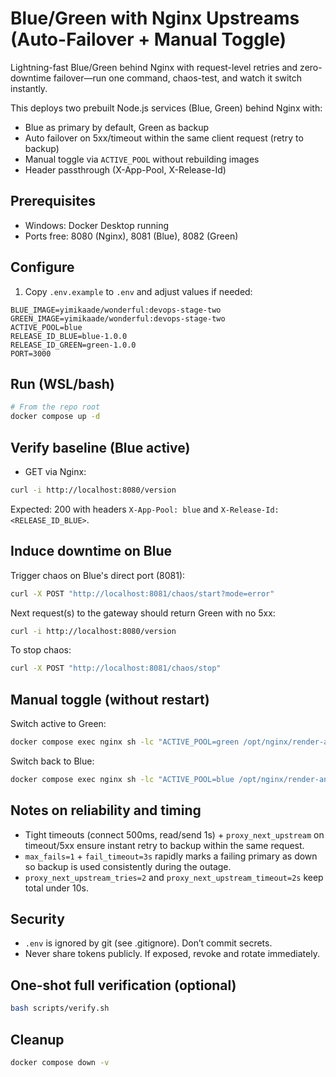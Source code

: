 # Blue/Green with Nginx Upstreams (Auto-Failover + Manual Toggle)

Lightning-fast Blue/Green behind Nginx with request-level retries and zero-downtime failover—run one command, chaos-test, and watch it switch instantly.

This deploys two prebuilt Node.js services (Blue, Green) behind Nginx with:
- Blue as primary by default, Green as backup
- Auto failover on 5xx/timeout within the same client request (retry to backup)
- Manual toggle via `ACTIVE_POOL` without rebuilding images
- Header passthrough (X-App-Pool, X-Release-Id)

## Prerequisites
- Windows: Docker Desktop running
- Ports free: 8080 (Nginx), 8081 (Blue), 8082 (Green)

## Configure
1) Copy `.env.example` to `.env` and adjust values if needed:
```
BLUE_IMAGE=yimikaade/wonderful:devops-stage-two
GREEN_IMAGE=yimikaade/wonderful:devops-stage-two
ACTIVE_POOL=blue
RELEASE_ID_BLUE=blue-1.0.0
RELEASE_ID_GREEN=green-1.0.0
PORT=3000
```

## Run (WSL/bash)
```bash
# From the repo root
docker compose up -d
```

## Verify baseline (Blue active)
- GET via Nginx:
```bash
curl -i http://localhost:8080/version
```
Expected: 200 with headers `X-App-Pool: blue` and `X-Release-Id: <RELEASE_ID_BLUE>`.

## Induce downtime on Blue
Trigger chaos on Blue's direct port (8081):
```bash
curl -X POST "http://localhost:8081/chaos/start?mode=error"
```
Next request(s) to the gateway should return Green with no 5xx:
```bash
curl -i http://localhost:8080/version
```
To stop chaos:
```bash
curl -X POST "http://localhost:8081/chaos/stop"
```

## Manual toggle (without restart)
Switch active to Green:
```bash
docker compose exec nginx sh -lc "ACTIVE_POOL=green /opt/nginx/render-and-reload.sh"
```
Switch back to Blue:
```bash
docker compose exec nginx sh -lc "ACTIVE_POOL=blue /opt/nginx/render-and-reload.sh"
```

## Notes on reliability and timing
- Tight timeouts (connect 500ms, read/send 1s) + `proxy_next_upstream` on timeout/5xx ensure instant retry to backup within the same request.
- `max_fails=1` + `fail_timeout=3s` rapidly marks a failing primary as down so backup is used consistently during the outage.
- `proxy_next_upstream_tries=2` and `proxy_next_upstream_timeout=2s` keep total under 10s.

## Security
- `.env` is ignored by git (see .gitignore). Don’t commit secrets.
- Never share tokens publicly. If exposed, revoke and rotate immediately.

## One-shot full verification (optional)
```bash
bash scripts/verify.sh
```

## Cleanup
```bash
docker compose down -v
```
